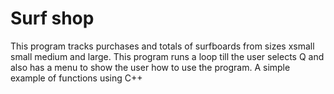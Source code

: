 # Surf shop
This program tracks purchases and totals of surfboards from sizes xsmall small medium and large.
This program runs a loop till the user selects Q and also has a menu to show the user how to use the program.
A simple example of functions using C++ 
